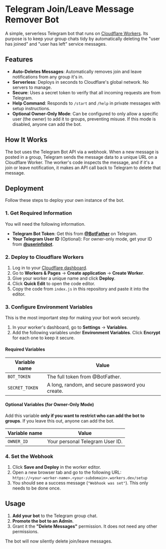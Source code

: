# Telegram Join/Leave Message Remover Bot

A simple, serverless Telegram bot that runs on [Cloudflare Workers](https://workers.cloudflare.com/). Its purpose is to keep your group chats tidy by automatically deleting the "user has joined" and "user has left" service messages.

## Features

- **Auto-Deletes Messages**: Automatically removes join and leave notifications from any group it's in.
- **Serverless**: Deploys in seconds to Cloudflare's global network. No servers to manage.
- **Secure**: Uses a secret token to verify that all incoming requests are from Telegram.
- **Help Command**: Responds to `/start` and `/help` in private messages with setup instructions.
- **Optional Owner-Only Mode**: Can be configured to only allow a specific user (the owner) to add it to groups, preventing misuse. If this mode is disabled, anyone can add the bot.

## How It Works

The bot uses the Telegram Bot API via a webhook. When a new message is posted in a group, Telegram sends the message data to a unique URL on a Cloudflare Worker. The worker's code inspects the message, and if it's a join or leave notification, it makes an API call back to Telegram to delete that message.

## Deployment

Follow these steps to deploy your own instance of the bot.

### 1. Get Required Information

You will need the following information.

- **Telegram Bot Token**: Get this from **[@BotFather](https://t.me/BotFather)** on Telegram.
- **Your Telegram User ID** (Optional): For owner-only mode, get your ID from **[@userinfobot](https://t.me/userinfobot)**.

### 2. Deploy to Cloudflare Workers

1. Log in to your [Cloudflare dashboard](https://dash.cloudflare.com).
2. Go to **Workers & Pages** -> **Create application** -> **Create Worker**.
3. Give your worker a unique name and click **Deploy**.
4. Click **Quick Edit** to open the code editor.
5. Copy the code from `index.js` in this repository and paste it into the editor.

### 3. Configure Environment Variables

This is the most important step for making your bot work securely.

1. In your worker's dashboard, go to **Settings** -> **Variables**.
2. Add the following variables under **Environment Variables**. Click **Encrypt** for each one to keep it secure.

#### Required Variables

| Variable name  | Value                                           |
| -------------- | ----------------------------------------------- |
| `BOT_TOKEN`    | The full token from @BotFather.                 |
| `SECRET_TOKEN` | A long, random, and secure password you create. |

#### Optional Variables (for Owner-Only Mode)

Add this variable **only if you want to restrict who can add the bot to groups**. If you leave this out, anyone can add the bot.

| Variable name | Value                           |
| ------------- | ------------------------------- |
| `OWNER_ID`    | Your personal Telegram User ID. |

### 4. Set the Webhook

1. Click **Save and Deploy** in the worker editor.
2. Open a new browser tab and go to the following URL:  
   `https://<your-worker-name>.<your-subdomain>.workers.dev/setup`
3. You should see a success message (`"Webhook was set"`). This only needs to be done once.

## Usage

1. **Add your bot** to the Telegram group chat.
2. **Promote the bot to an Admin**.
3. Grant it the **"Delete Messages"** permission. It does not need any other permissions.

The bot will now silently delete join/leave messages.
